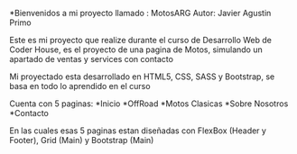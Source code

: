 *Bienvenidos a mi proyecto llamado : MotosARG
Autor: Javier Agustin Primo

Este es mi proyecto que realize durante el curso de Desarrollo Web de Coder House, es el proyecto
de una pagina de Motos, simulando un apartado de ventas y services con contacto

Mi proyectado esta desarrollado en HTML5, CSS, SASS y Bootstrap, se basa en todo lo aprendido en el curso

Cuenta con 5 paginas:
*Inicio
*OffRoad
*Motos Clasicas
*Sobre Nosotros
*Contacto

En las cuales esas 5 paginas estan diseñadas con FlexBox (Header y Footer), Grid (Main) y Bootstrap (Main)
